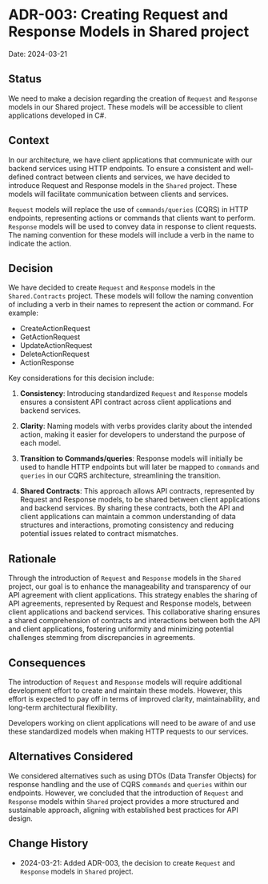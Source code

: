 # ADR-003: Creating Request and Response Models in Shared project

Date: 2024-03-21

## Status

We need to make a decision regarding the creation of `Request` and `Response` models in our Shared project. These models will be accessible to client applications developed in C#.

## Context

In our architecture, we have client applications that communicate with our backend services using HTTP endpoints. To ensure a consistent and well-defined contract between clients and services, we have decided to introduce Request and Response models in the `Shared` project. These models will facilitate communication between clients and services.

`Request` models will replace the use of `commands/queries` (CQRS) in HTTP endpoints, representing actions or commands that clients want to perform. `Response` models will be used to convey data in response to client requests. The naming convention for these models will include a verb in the name to indicate the action.

## Decision

We have decided to create `Request` and `Response` models in the `Shared.Contracts` project. These models will follow the naming convention of including a verb in their names to represent the action or command. For example:

- CreateActionRequest
- GetActionRequest
- UpdateActionRequest
- DeleteActionRequest
- ActionResponse

Key considerations for this decision include:

1. **Consistency**: Introducing standardized `Request` and `Response` models ensures a consistent API contract across client applications and backend services.

2. **Clarity**: Naming models with verbs provides clarity about the intended action, making it easier for developers to understand the purpose of each model.

3. **Transition to Commands/queries**: Response models will initially be used to handle HTTP endpoints but will later be mapped to `commands` and `queries` in our CQRS architecture, streamlining the transition.

4. **Shared Contracts**: This approach allows API contracts, represented by Request and Response models, to be shared between client applications and backend services. By sharing these contracts, both the API and client applications can maintain a common understanding of data structures and interactions, promoting consistency and reducing potential issues related to contract mismatches.

## Rationale

Through the introduction of `Request` and `Response` models in the `Shared` project, our goal is to enhance the manageability and transparency of our API agreement with client applications. This strategy enables the sharing of API agreements, represented by Request and Response models, between client applications and backend services. This collaborative sharing ensures a shared comprehension of contracts and interactions between both the API and client applications, fostering uniformity and minimizing potential challenges stemming from discrepancies in agreements.

## Consequences

The introduction of `Request` and `Response` models will require additional development effort to create and maintain these models. However, this effort is expected to pay off in terms of improved clarity, maintainability, and long-term architectural flexibility.

Developers working on client applications will need to be aware of and use these standardized models when making HTTP requests to our services.

## Alternatives Considered

We considered alternatives such as using DTOs (Data Transfer Objects) for response handling and the use of CQRS `commands` and `queries` within our endpoints. However, we concluded that the introduction of `Request` and `Response` models within `Shared` project provides a more structured and sustainable approach, aligning with established best practices for API design.

## Change History

- 2024-03-21: Added ADR-003, the decision to create `Request` and `Response` models in `Shared` project.
